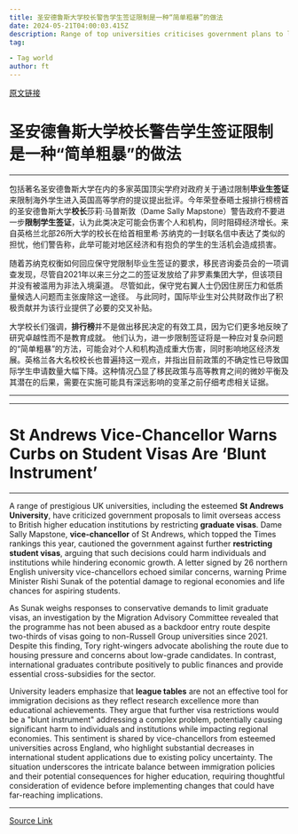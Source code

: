 ```yaml
---
title: 圣安德鲁斯大学校长警告学生签证限制是一种“简单粗暴”的做法
date: 2024-05-21T04:00:03.415Z
description: Range of top universities criticises government plans to limit overseas access to UK institutions
tag: 

- Tag world
author: ft
---
```


[原文链接](https://ft.com/content/40ecccdf-e617-4aa4-82e0-16eb2283dba9)

# 圣安德鲁斯大学**校长**警告学生签证限制是一种“**简单粗暴**”的做法 

--- 

包括著名圣安德鲁斯大学在内的多家英国顶尖学府对政府关于通过限制**毕业生签证**来限制海外学生进入英国高等学府的提议提出批评。今年荣登泰晤士报排行榜榜首的圣安德鲁斯大学**校长**莎莉·马普斯敦（Dame Sally Mapstone）警告政府不要进一步**限制学生签证**，认为此类决定可能会伤害个人和机构，同时阻碍经济增长。来自英格兰北部26所大学的校长在给首相里希·苏纳克的一封联名信中表达了类似的担忧，他们警告称，此举可能对地区经济和有抱负的学生的生活机会造成损害。 

随着苏纳克权衡如何回应保守党限制毕业生签证的要求，移民咨询委员会的一项调查发现，尽管自2021年以来三分之二的签证发放给了非罗素集团大学，但该项目并没有被滥用为非法入境渠道。 尽管如此，保守党右翼人士仍因住房压力和低质量候选人问题而主张废除这一途径。 与此同时，国际毕业生对公共财政作出了积极贡献并为该行业提供了必要的交叉补贴。 

大学校长们强调，**排行榜**并不是做出移民决定的有效工具，因为它们更多地反映了研究卓越性而不是教育成就。 他们认为，进一步限制签证将是一种应对复杂问题的“简单粗暴”的方法，可能会对个人和机构造成重大伤害，同时影响地区经济发展。英格兰各大名校校长也普遍持这一观点，并指出目前政策的不确定性已导致国际学生申请数量大幅下降。这种情况凸显了移民政策与高等教育之间的微妙平衡及其潜在的后果，需要在实施可能具有深远影响的变革之前仔细考虑相关证据。 

---

---

# St Andrews **Vice-Chancellor** Warns Curbs on Student Visas Are ‘Blunt Instrument’ 

---

A range of prestigious UK universities, including the esteemed **St Andrews University**, have criticized government proposals to limit overseas access to British higher education institutions by restricting **graduate visas**. Dame Sally Mapstone, **vice-chancellor** of St Andrews, which topped the Times rankings this year, cautioned the government against further **restricting student visas**, arguing that such decisions could harm individuals and institutions while hindering economic growth. A letter signed by 26 northern English university vice-chancellors echoed similar concerns, warning Prime Minister Rishi Sunak of the potential damage to regional economies and life chances for aspiring students. 

As Sunak weighs responses to conservative demands to limit graduate visas, an investigation by the Migration Advisory Committee revealed that the programme has not been abused as a backdoor entry route despite two-thirds of visas going to non-Russell Group universities since 2021. Despite this finding, Tory right-wingers advocate abolishing the route due to housing pressure and concerns about low-grade candidates. In contrast, international graduates contribute positively to public finances and provide essential cross-subsidies for the sector. 

University leaders emphasize that **league tables** are not an effective tool for immigration decisions as they reflect research excellence more than educational achievements. They argue that further visa restrictions would be a "blunt instrument" addressing a complex problem, potentially causing significant harm to individuals and institutions while impacting regional economies. This sentiment is shared by vice-chancellors from esteemed universities across England, who highlight substantial decreases in international student applications due to existing policy uncertainty. The situation underscores the intricate balance between immigration policies and their potential consequences for higher education, requiring thoughtful consideration of evidence before implementing changes that could have far-reaching implications. 

---

[Source Link](https://ft.com/content/40ecccdf-e617-4aa4-82e0-16eb2283dba9)

